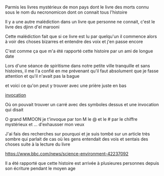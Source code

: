 Parmis les livres mystérieux de mon pays dont le livre des morts connu sous le nom du necronomicon dont on connait tous l'histoire

Il y a une autre malédiction dans un livre que personne ne connait, c'est le livre des djinn d'el marooni

Cette malédiction fait que si ce livre est lu par quelqu'un il commence alors à voir des choses bizarres et entendre des voix et j'en passe encore

C'est comme ça que m'a été rapporté cette histoire par un ami de longue date

Lors d'une séance de spiritisme dans notre petite ville tranquille et sans histoires, il me l'a confié en me prévenant qu'il faut absolument que je fasse attention et qu'il n'avait pas la bague

et voici ce qu'on peut y trouver avec une prière juste en bas

[invocation](https://scontent-cdt1-1.xx.fbcdn.net/v/t1.0-0/p480x480/98183936_10158495313471108_2784022720667451392_o.jpg?_nc_cat=101&_nc_sid=110474&_nc_ohc=bkT2XF11V_AAX9ST6CP&_nc_ht=scontent-cdt1-1.xx&_nc_tp=6&oh=296d5c15d56a51865fd3d5ec590434ff&oe=5EE500BB)

Où on pouvait trouver un carré avec des symboles dessus et une invocation qui disait

O grand MIMOON je t'invoque par ton M
le @ et le #
par le chiffre mystérieux
et ...
d'exhausser mon veux

J'ai fais des recherches sur pourquoi et je suis tombé sur un article très sombre qui parlait de cas où les gens entendait des vois et sentais des choses suite à la lecture du livre

https://www.bbc.com/news/science-environment-42237092

Il a été rapporté que cette histoire est arrivée à plusieures personnes depuis son écriture pendant le moyen age

